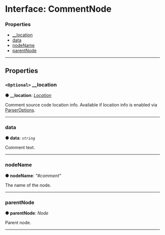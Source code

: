 # Interface: CommentNode

### Properties

* [__location](#__location)
* [data](#data)
* [nodeName](#nodename)
* [parentNode](#parentnode)

---

## Properties

<a id="__location"></a>

### `<Optional>` __location

**● __location**: *[Location](../../source-code-location/location.md)*

Comment source code location info. Available if location info is enabled via [ParserOptions](../../options/parser-options.md).

___
<a id="data"></a>

###  data

**● data**: *`string`*

Comment text.

___
<a id="nodename"></a>

###  nodeName

**● nodeName**: *"#comment"*

The name of the node.

___
<a id="parentnode"></a>

###  parentNode

**● parentNode**: *Node*

Parent node.

___

